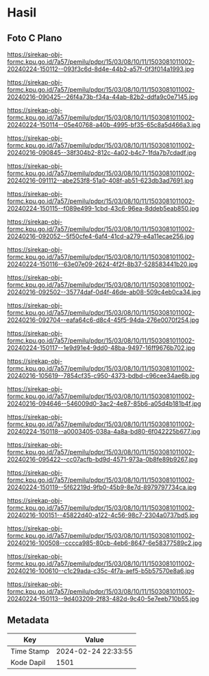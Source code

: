 # Hasil

## Foto C Plano

https://sirekap-obj-formc.kpu.go.id/7a57/pemilu/pdpr/15/03/08/10/11/1503081011002-20240224-150112--093f3c6d-8d4e-44b2-a57f-0f3f014a1993.jpg

https://sirekap-obj-formc.kpu.go.id/7a57/pemilu/pdpr/15/03/08/10/11/1503081011002-20240216-090425--26f4a73b-f34a-44ab-82b2-ddfa9c0e7145.jpg

https://sirekap-obj-formc.kpu.go.id/7a57/pemilu/pdpr/15/03/08/10/11/1503081011002-20240224-150114--05e40768-a40b-4995-bf35-65c8a5d466a3.jpg

https://sirekap-obj-formc.kpu.go.id/7a57/pemilu/pdpr/15/03/08/10/11/1503081011002-20240216-090845--38f304b2-812c-4a02-b4c7-1fda7b7cdadf.jpg

https://sirekap-obj-formc.kpu.go.id/7a57/pemilu/pdpr/15/03/08/10/11/1503081011002-20240216-091112--abe253f8-51a0-408f-ab51-623db3ad7691.jpg

https://sirekap-obj-formc.kpu.go.id/7a57/pemilu/pdpr/15/03/08/10/11/1503081011002-20240224-150115--f089e499-1cbd-43c6-96ea-8ddeb5eab850.jpg

https://sirekap-obj-formc.kpu.go.id/7a57/pemilu/pdpr/15/03/08/10/11/1503081011002-20240216-092052--5f50cfe4-6af4-41cd-a279-e4a11ecae256.jpg

https://sirekap-obj-formc.kpu.go.id/7a57/pemilu/pdpr/15/03/08/10/11/1503081011002-20240224-150116--63e07e09-2624-4f2f-8b37-528583441b20.jpg

https://sirekap-obj-formc.kpu.go.id/7a57/pemilu/pdpr/15/03/08/10/11/1503081011002-20240216-092502--35774daf-0d4f-46de-ab08-509c4eb0ca34.jpg

https://sirekap-obj-formc.kpu.go.id/7a57/pemilu/pdpr/15/03/08/10/11/1503081011002-20240216-092704--eafa64c6-d8c4-45f5-94da-276e0070f254.jpg

https://sirekap-obj-formc.kpu.go.id/7a57/pemilu/pdpr/15/03/08/10/11/1503081011002-20240224-150117--1e9d91e4-9dd0-48ba-9497-16ff9676b702.jpg

https://sirekap-obj-formc.kpu.go.id/7a57/pemilu/pdpr/15/03/08/10/11/1503081011002-20240216-105619--7854cf35-c950-4373-bdbd-c96cee34ae6b.jpg

https://sirekap-obj-formc.kpu.go.id/7a57/pemilu/pdpr/15/03/08/10/11/1503081011002-20240216-094646--546009d0-3ac2-4e87-85b6-a05d4b181b4f.jpg

https://sirekap-obj-formc.kpu.go.id/7a57/pemilu/pdpr/15/03/08/10/11/1503081011002-20240224-150118--a0003405-038a-4a8a-bd80-6f042225b677.jpg

https://sirekap-obj-formc.kpu.go.id/7a57/pemilu/pdpr/15/03/08/10/11/1503081011002-20240216-095422--cc07acfb-bd9d-4571-973a-0b8fe89b9267.jpg

https://sirekap-obj-formc.kpu.go.id/7a57/pemilu/pdpr/15/03/08/10/11/1503081011002-20240224-150119--5f62219d-9fb0-45b9-8e7d-8979797734ca.jpg

https://sirekap-obj-formc.kpu.go.id/7a57/pemilu/pdpr/15/03/08/10/11/1503081011002-20240216-100151--45822d40-a122-4c56-98c7-2304a0737bd5.jpg

https://sirekap-obj-formc.kpu.go.id/7a57/pemilu/pdpr/15/03/08/10/11/1503081011002-20240216-100508--cccca985-80cb-4eb6-8647-6e58377589c2.jpg

https://sirekap-obj-formc.kpu.go.id/7a57/pemilu/pdpr/15/03/08/10/11/1503081011002-20240216-100610--c1c29ada-c35c-4f7a-aef5-b5b57570e8a6.jpg

https://sirekap-obj-formc.kpu.go.id/7a57/pemilu/pdpr/15/03/08/10/11/1503081011002-20240224-150113--9d403209-2f83-482d-9c40-5e7eeb710b55.jpg


## Metadata

| Key        | Value               |
| ---------- | ------------------- |
| Time Stamp | 2024-02-24 22:33:55 |
| Kode Dapil | 1501                |



